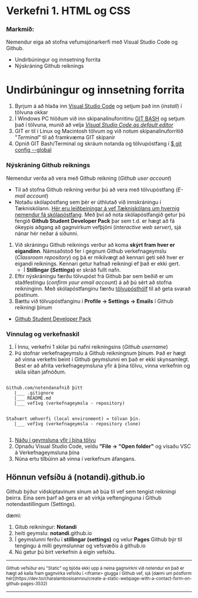 # Verkefni 1. HTML og CSS

### Markmið:
Nemendur eiga að stofna vefumsjónarkerfi með Visual Studio Code og Github. 

- Undirbúningur og innsetning forrita
- Nýskráning Github reiknings


# Undirbúningur og innsetning forrita

1. Byrjum á að hlaða inn [Visual Studio Code](https://code.visualstudio.com/) og setjum það inn (_install_) í tölvuna okkar
2. Í Windows PC hlöðum við inn skipanalínuforritinu [GIT BASH](https://git-scm.com/) og setjum það í tölvuna, munið að velja [_Visual Studio Code as default editor_](https://vefgrunnur.github.io/verkefnaskil/git_innsetning.html)
3. GIT er til í Linux og Macintosh tölvum og við notum skipanalínuforritið "_Terminal_" til að framkvæma GIT skipanir
4. Opnið GIT Bash/Terminal og skráum notanda og tölvupóstfang í [$ git config --global](https://vefgrunnur.github.io/verkefnaskil/git_innsetning.html)


### Nýskráning Github reiknings

Nemendur verða að vera með Github reikning (_Github user account_)

* Til að stofna Github reikning verður þú að vera með tölvupóstfang (_E-mail account_)
* Notaðu skólapóstfang sem þér er úthlutað við innskráningu í Tækniskólann. [Hér eru leiðbeiningar á vef Tækniskólans um hvernig nemendur fá skólapóstfang](https://tskoli.is/nethjalp/um-skolanetfang/). Með því að nota skólapóstfangið getur þú fengið **Github Student Developer Pack** þar sem t.d. er hægt að fá ókeypis aðgang að gagnvirkum vefþjóni (_interactive web server_), sjá nánar hér neðar á síðunni.

1. Við skráningu Github reiknings verður að koma **skýrt fram hver er eigandinn**. Námsaðstoð fer í gegnum Github verkefnageymslu (_Classroom repository_) og þá er mikilvægt að kennari geti séð hver er eigandi reiknings. Kennari getur hafnað reikningi ef það er ekki gert.
    * Í **Stillingar (_Settings_)** er skráð fullt nafn.
2. Eftir nýskráningu færðu tölvupóst frá Github þar sem beðið er um staðfestingu (_confirm your email account_) á að þú sért að stofna reikninginn. Með skólapóstfanginu færðu [tölvupósthólf](https://outlook.office.com/mail/) til að geta svarað póstinum. 
3. Bættu við tölvupóstfanginu í **Profile -> Settings -> Emails** í Github reikningi þínum 

* [Github Student Developer Pack](Namsefmi-1/GithubStudentDeveloperPack.md)

### Vinnulag og verkefnaskil

1. Í Innu, verkefni 1 skilar þú nafni reikningsins (_Github username_)
1. Þú stofnar verkefnageymslu á Github reikningnum þínum. Það er hægt að vinna verkefni beint í Github geymslunni en það er ekki skynsamlegt.  Best er að afrita verkefnageymsluna yfir á þína tölvu, vinna verkefnin og skila síðan jafnóðum.

```

Github.com/notendanafnið þitt
   |___ .gitignore
   |___ README.md
   |___ vef1vg (verkefnageymsla - repository)

       
Staðvært umhverfi (local environment) = tölvan þín.
   |___	vef1vg (verkefnageymsla - repository clone)
   
```

1. [Náðu í geymsluna yfir í þína tölvu](https://vefgrunnur.github.io/verkefnaskil/git_verklag.html)
2. Opnaðu Visual Studio Code, veldu **"File -> "Open folder"** og vísaðu VSC á Verkefnageymsluna þína 
3. Núna ertu tilbúinn að vinna í verkefnum áfangans.



## Hönnun vefsíðu á (notandi).github.io  

Github býður viðskiptavinum sínum að búa til vef sem tengist reikningi þeirra. Eina sem þarf að gera er að virkja veftenginguna í Github notendastillingum (Settings). 

dæmi:  
1.	Gitub reikningur: **Notandi** 
1.	heiti geymslu: **notandi**.github.io
1.	Í geymslunni ferðu í **stillingar (settings)** og velur **Pages**
Github býr til tengingu á milli geymslunnar og vefsvæðis á github.io 
1.	Nú getur þú birt verkefnin á eigin vefsíðu.


<hr>
<small>
Github vefsíður eru "Static" og bjóða ekki upp á neina gagnvirkni við notendur en það er hægt að kalla fram gagnvirka vefsíðu í &lt;iframe> glugga í Github vef, sjá  [dæmi um póstform hér](https://dev.to/charalambosioannou/create-a-static-webpage-with-a-contact-form-on-github-pages-3532)
</small>
<hr>
